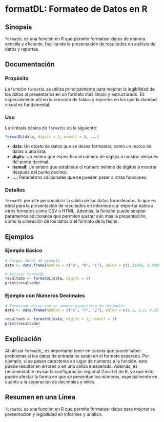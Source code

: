 <!--
Meta Description: # formatDL: Formateo de Datos en R ## Sinopsis `formatDL` es una función en R que permite formatear datos de manera sencilla y eficiente, facilitando ...
Meta Keywords: datos, que, formatdl, data, los
-->

# formatDL: Formateo de Datos en R

## Sinopsis
`formatDL` es una función en R que permite formatear datos de manera sencilla y eficiente, facilitando la presentación de resultados en análisis de datos y reportes.

## Documentación
### Propósito
La función `formatDL` se utiliza principalmente para mejorar la legibilidad de los datos al presentarlos en un formato más limpio y estructurado. Es especialmente útil en la creación de tablas y reportes en los que la claridad visual es fundamental.

### Uso
La sintaxis básica de `formatDL` es la siguiente:

```R
formatDL(data, digits = 2, nsmall = 0, ...)
```

- **data**: Un objeto de datos que se desea formatear, como un marco de datos o una lista.
- **digits**: Un entero que especifica el número de dígitos a mostrar después del punto decimal.
- **nsmall**: Un entero que establece el número mínimo de dígitos a mostrar después del punto decimal.
- **...**: Parámetros adicionales que se pueden pasar a otras funciones.

### Detalles
`formatDL` permite personalizar la salida de los datos formateados, lo que es ideal para la presentación de resultados en informes o al exportar datos a otros formatos como CSV o HTML. Además, la función puede aceptar parámetros adicionales que permiten ajustar aún más la presentación, como la alineación de los datos o el formato de la fecha.

## Ejemplos
### Ejemplo Básico
```R
# Cargar datos de ejemplo
data <- data.frame(Nombre = c("A", "B", "C"), Valor = c(1.23456, 2.34567, 3.45678))

# Aplicar formatDL
resultado <- formatDL(data, digits = 2)
print(resultado)
```

### Ejemplo con Números Decimales
```R
# Formatear datos con un número específico de decimales
data <- data.frame(Nombre = c("X", "Y", "Z"), Valor = c(1.1, 2.2, 3.3))

resultado <- formatDL(data, digits = 1, nsmall = 1)
print(resultado)
```

## Explicación
Al utilizar `formatDL`, es importante tener en cuenta que puede haber problemas si los datos de entrada no están en el formato esperado. Por ejemplo, si se pasan caracteres en lugar de números a la función, esto puede resultar en errores o en una salida inesperada. Además, es recomendable revisar la configuración regional (`locale`) de R, ya que esto puede afectar la forma en que se presentan los números, especialmente en cuanto a la separación de decimales y miles.

## Resumen en una Línea
`formatDL` es una función en R que permite formatear datos para mejorar su presentación y legibilidad en informes y análisis.